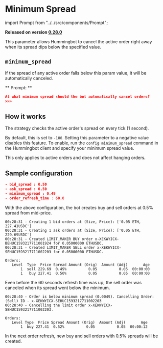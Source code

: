 # Minimum Spread


import Prompt from "../../src/components/Prompt";

**Released on version [0.28.0](/release-notes/0.28.0)**

This parameter allows Hummingbot to cancel the active order right away when its spread dips below the specified value.

## `minimum_spread`

If the spread of any active order falls below this param value, it will be automatically canceled.

** Prompt: **

```json
At what minimum spread should the bot automatically cancel orders?
>>>
```

## How it works

The strategy checks the active order's spread on every tick (1 second).

By default, this is set to `-100`. Setting this parameter to a negative value disables this feature. To enable, run the `config minimum_spread` command in the Hummingbot client and specify your minimum spread value.

This only applies to active orders and does not affect hanging orders.

## Sample configuration

```json
- bid_spread : 0.50
- ask_spread : 0.50
- minimum_spread : 0.49
- order_refresh_time : 60.0
```

With the above configuration, the bot creates buy and sell orders at 0.5% spread from mid-price.

```
00:28:31 - Creating 1 bid orders at (Size, Price): ['0.05 ETH, 227.41USDC']
00:28:31 - Creating 1 ask orders at (Size, Price): ['0.05 ETH, 229.69USDC']
00:28:31 - Created LIMIT_MAKER BUY order x-XEKWYICX-BEHUC1593217711001924 for 0.05000000 ETHUSDC.
00:28:31 - Created LIMIT_MAKER SELL order x-XEKWYICX-SEHUC1593217711002203 for 0.05000000 ETHUSDC.
```

```
Orders:
   Level  Type  Price Spread Amount (Orig)  Amount (Adj)       Age
       1  sell 229.69  0.49%          0.05          0.05  00:00:00
       1   buy 227.41  0.50%          0.05          0.05  00:00:00
```

Even before the 60 seconds refresh time was up, the sell order was canceled when its spread went below the minimum.

```
00:28:40 - Order is below minimum spread (0.0049). Cancelling Order: (Sell) ID - x-XEKWYICX-SEHUC1593217711002203
00:28:40 - Cancelling the limit order x-XEKWYICX-SEHUC1593217711002203.
```

```
Orders:
   Level Type  Price Spread Amount (Orig)  Amount (Adj)       Age
       1  buy 227.41  0.52%          0.05          0.05  00:00:12
```

In the next order refresh, new buy and sell orders with 0.5% spreads will be created.
